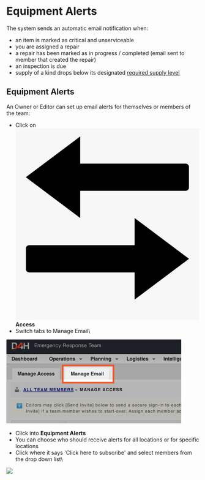 # Equipment Alerts

The system sends an automatic email notification when:

* an item is marked as critical and unserviceable
* you are assigned a repair
* a repair has been marked as in progress / completed (email sent to member that created the repair)
* an inspection is due
* supply of a kind drops below its designated [required supply level](../../equipment-management/untitled/disposable-equipment/supply-levels/required-supply-levels.md)

## Equipment Alerts

An Owner or Editor can set up email alerts for themselves or members of the team:

* Click on ![](../../.gitbook/assets/access.png) **Access**
* Switch tabs to Manage Email\


![](<../../.gitbook/assets/manage email.png>)

* Click into **Equipment Alerts**&#x20;
* You can choose who should receive alerts for all locations or for specific locations
* Click where it says 'Click here to subscribe' and select members from the drop down list\


![](<../../.gitbook/assets/click here to subscribe.gif>)
